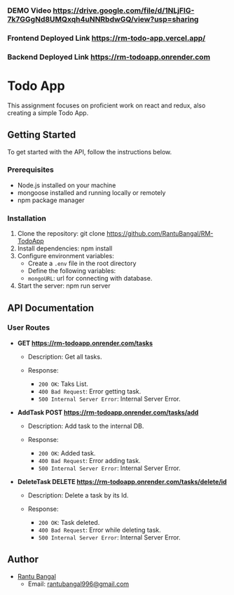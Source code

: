 ### DEMO Video <https://drive.google.com/file/d/1NLjFIG-7k7GGgNd8UMQxqh4uNNRbdwGQ/view?usp=sharing>

### Frontend Deployed Link <https://rm-todo-app.vercel.app/>

### Backend Deployed Link <https://rm-todoapp.onrender.com>

# Todo App

This assignment focuses on proficient work on react and redux, also creating a simple Todo App.

## Getting Started

To get started with the API, follow the instructions below.

### Prerequisites

- Node.js installed on your machine
- mongoose installed and running locally or remotely
- npm package manager

### Installation

1. Clone the repository: git clone <https://github.com/RantuBangal/RM-TodoApp>
2. Install dependencies: npm install
3. Configure environment variables:
   - Create a `.env` file in the root directory
   - Define the following variables:
    - `mongoURL`: url for connecting with database.
4. Start the server: npm run server


## API Documentation

### User Routes

- **GET https://rm-todoapp.onrender.com/tasks**
  - Description: Get all tasks.
  
  - Response:
    - `200 OK`: Taks List.
    - `400 Bad Request`: Error getting task.
    - `500 Internal Server Error`: Internal Server Error.

- **AddTask  POST https://rm-todoapp.onrender.com/tasks/add**
  - Description: Add task to the internal DB.
 
  - Response:
    - `200 OK`: Added task.
    - `400 Bad Request`: Error adding task.
    - `500 Internal Server Error`: Internal Server Error.

- **DeleteTask DELETE https://rm-todoapp.onrender.com/tasks/delete/id**
  - Description: Delete a task by its Id.
  
  - Response:
    - `200 OK`: Task deleted.
    - `400 Bad Request`: Error while deleting task.
    - `500 Internal Server Error`: Internal Server Error.


## Author

- [Rantu Bangal](https://github.com/RantuBangal)
  - Email: rantubangal996@gmail.com
